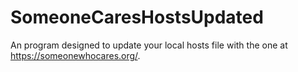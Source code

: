 # SomeoneCaresHostsUpdated
An program designed to update your local hosts file with the one at https://someonewhocares.org/.
